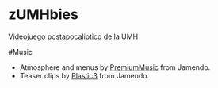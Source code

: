 zUMHbies
========

Videojuego postapocaliptico de la UMH

#Music
- Atmosphere and menus by [PremiumMusic][1] from Jamendo.
- Teaser clips by [Plastic3][2] from Jamendo.

[1]: http://www.jamendo.com/es/list/a116255/cinematic-horror-dangerous-tension-hell-atmosphere-theme-soundtr
[2]: http://www.jamendo.com/es/artist/375104/plastic3